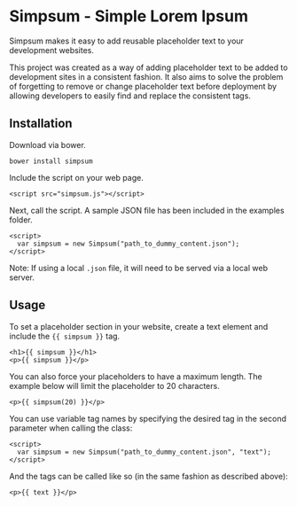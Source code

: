 # Simpsum - Simple Lorem Ipsum

Simpsum makes it easy to add reusable placeholder text to your development websites.

This project was created as a way of adding placeholder text to be added to development sites in a consistent fashion. It also aims to solve the problem of forgetting to remove or change placeholder text before deployment by allowing developers to easily find and replace the consistent tags.

## Installation

Download via bower.

```
bower install simpsum
```

Include the script on your web page.

```
<script src="simpsum.js"></script>
```

Next, call the script. A sample JSON file has been included in the examples folder.

```
<script>
  var simpsum = new Simpsum("path_to_dummy_content.json");
</script>
```

Note: If using a local `.json` file, it will need to be served via a local web server.

## Usage

To set a placeholder section in your website, create a text element and include the `{{ simpsum }}` tag.

```
<h1>{{ simpsum }}</h1>
<p>{{ simpsum }}</p>
```

You can also force your placeholders to have a maximum length. The example below will limit the placeholder to 20 characters.

```
<p>{{ simpsum(20) }}</p>
```

You can use variable tag names by specifying the desired tag in the second parameter when calling the class:

```
<script>
  var simpsum = new Simpsum("path_to_dummy_content.json", "text");
</script>
```

And the tags can be called like so (in the same fashion as described above):

```
<p>{{ text }}</p>
```
